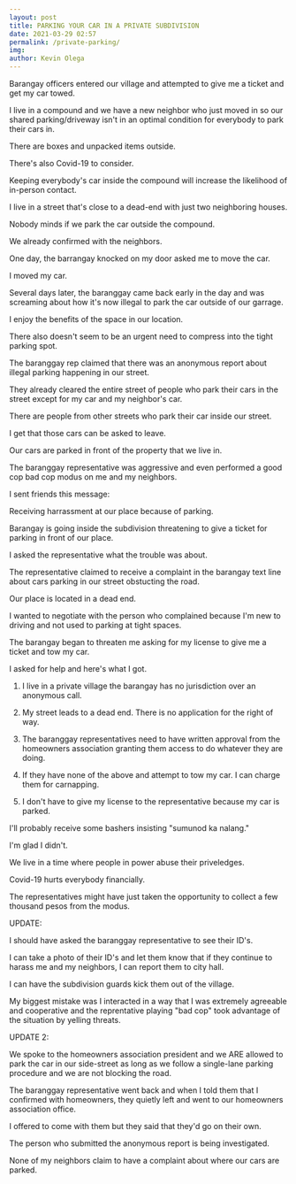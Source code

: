 ```yaml
--- 
layout: post 
title: PARKING YOUR CAR IN A PRIVATE SUBDIVISION
date: 2021-03-29 02:57
permalink: /private-parking/ 
img: 
author: Kevin Olega 
--- 
```

Barangay officers entered our village and attempted to give me a ticket and get my car towed.

I live in a compound and we have a new neighbor who just moved in so our shared parking/driveway isn't in an optimal condition for everybody to park their cars in.

There are boxes and unpacked items outside.

There's also Covid-19 to consider.

Keeping everybody's car inside the compound will increase the likelihood of in-person contact.

I live in a street that's close to a dead-end with just two neighboring houses.

Nobody minds if we park the car outside the compound.

We already confirmed with the neighbors.

One day, the barrangay knocked on my door asked me to move the car.

I moved my car.

Several days later, the baranggay came back early in the day and was screaming about how it's now illegal to park the car outside of our garrage.

I enjoy the benefits of the space in our location.

There also doesn't seem to be an urgent need to compress into the tight parking spot.

The baranggay rep claimed that there was an anonymous report about illegal parking happening in our street. 

They already cleared the entire street of people who park their cars in the street except for my car and my neighbor's car.

There are people from other streets who park their car inside our street.

I get that those cars can be asked to leave.

Our cars are parked in front of the property that we live in.

The baranggay representative was aggressive and even performed a good cop bad cop modus on me and my neighbors.

I sent friends this message:

Receiving harrassment at our place because of parking.

Barangay is going inside the subdivision threatening to give a ticket for parking in front of our place.

I asked the representative what the trouble was about.

The representative claimed to receive a complaint in the barangay text line about cars parking in our street obstucting the road.

Our place is located in a dead end.

I wanted to negotiate with the person who complained because I'm new to driving and not used to parking at tight spaces.

The barangay began to threaten me asking for my license to give me a ticket and tow my car.

I asked for help and here's what I got.

1. I live in a private village the barangay has no jurisdiction over an anonymous call.

2. My street leads to a dead end. There is no application for the right of way.

3. The baranggay representatives need to have written approval from the homeowners association granting them access to do whatever they are doing.

4. If they have none of the above and attempt to tow my car.  I can charge them for carnapping. 

5. I don't have to give my license to the representative because my car is parked.

I'll probably receive some bashers insisting "sumunod ka nalang."

I'm glad I didn't.

We live in a time where people in power abuse their priveledges.

Covid-19 hurts everybody financially.

The representatives might have just taken the opportunity to collect a few thousand pesos from the modus.

UPDATE:

I should have asked the baranggay representative to see their ID's.

I can take a photo of their ID's and let them know that if they continue to harass me and my neighbors, I can report them to city hall.

I can have the subdivision guards kick them out of the village.

My biggest mistake was I interacted in a way that I was extremely agreeable and cooperative and the reprentative playing "bad cop" took advantage of the situation by yelling threats.

UPDATE 2:

We spoke to the homeowners association president and we ARE allowed to park the car in our side-street as long as we follow a single-lane parking procedure and we are not blocking the road.

The baranggay representative went back and when I told them that I confirmed with homeowners, they quietly left and went to our homeowners association office.

I offered to come with them but they said that they'd go on their own.

The person who submitted the anonymous report is being investigated.

None of my neighbors claim to have a complaint about where our cars are parked.